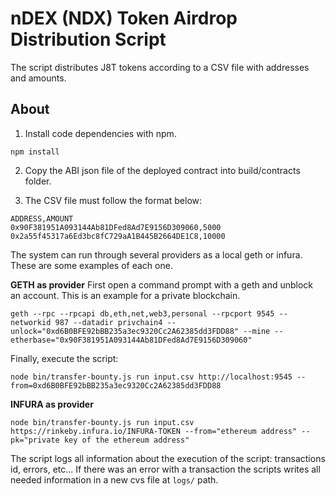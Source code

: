# nDEX (NDX) Token Airdrop Distribution Script

The script distributes J8T tokens according to a CSV file with addresses and amounts. 

## About

1. Install code dependencies with npm.
```
npm install
```

2. Copy the ABI json file of the deployed contract into build/contracts folder.

3. The CSV file must follow the format below:
````
ADDRESS,AMOUNT
0x90F381951A093144Ab81DFed8Ad7E9156D309060,5000
0x2a55f45317a6Ed3bc8fC729aA1B445B2664DE1C8,10000
````

The system can run through several providers as a local geth or infura. These are some examples of each one.

**GETH as provider**
First open a command prompt with a geth and unblock an account. This is an example for a private blockchain.
```
geth --rpc --rpcapi db,eth,net,web3,personal --rpcport 9545 --networkid 987 --datadir privchain4 --unlock="0xd6B0BFE92bBB235a3ec9320Cc2A62385dd3FDD88" --mine --etherbase="0x90F381951A093144Ab81DFed8Ad7E9156D309060"
```
Finally, execute the script:
```
node bin/transfer-bounty.js run input.csv http://localhost:9545 --from=0xd6B0BFE92bBB235a3ec9320Cc2A62385dd3FDD88
```

**INFURA as provider**
```
node bin/transfer-bounty.js run input.csv https://rinkeby.infura.io/INFURA-TOKEN --from="ethereum address" --pk="private key of the ethereum address"
```

The script logs all information about the execution of the script: transactions id, errors, etc... If there was an error with a transaction the scripts writes all needed information in a new cvs file at `logs/` path.
